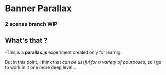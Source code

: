# Banner Parallax

### 2 scenas branch WIP

What's that ?
-------
-This is a **parallax.js** experiment created only for learnig.

But in this point, i think that *can be useful for a variety of pourposes*, so i go to work in it one more deep level...






